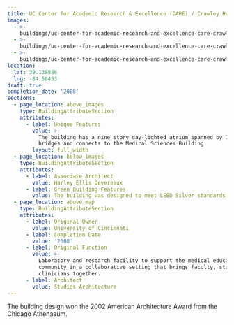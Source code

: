 ```yaml
---
title: UC Center for Academic Research & Excellence (CARE) / Crawley Building
images:
  - >-
    buildings/uc-center-for-academic-research-and-excellence-care-crawley-building/uc-center-for-academic-research-and-excellence-care-crawley-building-0_ktydtk
  - >-
    buildings/uc-center-for-academic-research-and-excellence-care-crawley-building/uc-center-for-academic-research-and-excellence-care-crawley-building-1_t3tnul
  - >-
    buildings/uc-center-for-academic-research-and-excellence-care-crawley-building/uc-center-for-academic-research-and-excellence-care-crawley-building-2_nvt1bu
location:
  lat: 39.138886
  lng: -84.50453
draft: true
completion_date: '2008'
sections:
  - page_location: above_images
    type: BuildingAttributeSection
    attributes:
      - label: Unique Features
        value: >-
          The building has a nine story day-lighted atrium spanned by 7 glass
          bridges and connects to the Medical Sciences Building.
        layout: full_width
  - page_location: below_images
    type: BuildingAttributeSection
    attributes:
      - label: Associate Architect
        value: Harley Ellis Devereaux
      - label: Green Building Features
        value: The building was designed to meet LEED Silver standards.
  - page_location: above_map
    type: BuildingAttributeSection
    attributes:
      - label: Original Owner
        value: University of Cincinnati
      - label: Completion Date
        value: '2008'
      - label: Original Function
        value: >-
          Laboratory and research facility to support the medical education
          community in a collaborative setting that brings faculty, students and
          clinicians together.
      - label: Architect
        value: Studios Architecture
---
```


The building design won the 2002 American Architecture Award from the Chicago Athenaeum.
